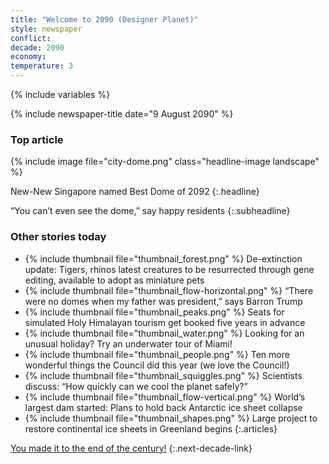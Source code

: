 ```yaml
---
title: "Welcome to 2090 (Designer Planet)"
style: newspaper
conflict: 
decade: 2090
economy: 
temperature: 3
---
```


{% include variables %}

{% include newspaper-title date="9 August 2090" %}

### Top article

{% include image file="city-dome.png" class="headline-image landscape" %}

New-New Singapore named Best Dome of 2092
{:.headline}

“You can’t even see the dome,” say happy residents
{:.subheadline}

### Other stories today

- {% include thumbnail file="thumbnail_forest.png" %} De-extinction update: Tigers, rhinos latest creatures to be resurrected through gene editing, available to adopt as miniature pets
- {% include thumbnail file="thumbnail_flow-horizontal.png" %} “There were no domes when my father was president,” says Barron Trump
- {% include thumbnail file="thumbnail_peaks.png" %} Seats for simulated Holy Himalayan tourism get booked five years in advance
- {% include thumbnail file="thumbnail_water.png" %} Looking for an unusual holiday? Try an underwater tour of Miami!
- {% include thumbnail file="thumbnail_people.png" %} Ten more wonderful things the Council did this year (we love the Council!)
- {% include thumbnail file="thumbnail_squiggles.png" %} Scientists discuss: “How quickly can we cool the planet safely?”
- {% include thumbnail file="thumbnail_flow-vertical.png" %} World’s largest dam started: Plans to hold back Antarctic ice sheet collapse
- {% include thumbnail file="thumbnail_shapes.png" %} Large project to restore continental ice sheets in Greenland begins
{:.articles}

[You made it to the end of the century!](ending_2100-designer-planet.html)
{:.next-decade-link}
